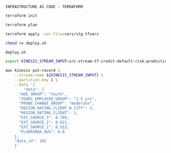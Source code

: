 ``` INFRASTRUCTURE AS CODE - TERRAFORM ```

```bash
terraform init

terraform plan

terraform apply -var-file=vars/stg.tfvars
```

```bash
chmod +x deploy.sh

deploy.sh
```

```bash
export KINESIS_STREAM_INPUT=src-stream-tf-credit-default-risk-prediction
```

```bash
aws kinesis put-record \
    --stream-name ${KINESIS_STREAM_INPUT} \
    --partition-key 1 \
    --data '{
        "data": {
      "AGE_GROUP": "Youth",
      "YEARS_EMPLOYED_GROUP": "1-5 yrs",
      "PHONE_CHANGE_GROUP": "moderate",
      "REGION_RATING_CLIENT_W_CITY": 2,
      "REGION_RATING_CLIENT": 1,
      "EXT_SOURCE_3": 0.789,
      "EXT_SOURCE_2": 0.621,
      "EXT_SOURCE_1": 0.513,
      "FLOORSMAX_AVG": 0.8
    },
    "data_id": 102
    }'
```